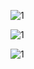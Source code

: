 
![1](https://github.com/naldo178/img/assets/87744405/2b251ebe-eed5-4590-b356-0f79184c28ed)

![1](https://github.com/naldo178/img/assets/87744405/cdf9746e-8129-4d08-a8e4-fb1dbd31fb6e)


![1](https://github.com/naldo178/img/assets/87744405/9e75516d-3e45-482f-8bfd-3d442b510384)

